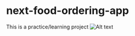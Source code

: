 # next-food-ordering-app
This is a practice/learning project
![Alt text]("./food-ordering-app/public/img/bake.png/?raw=true" "Title")
